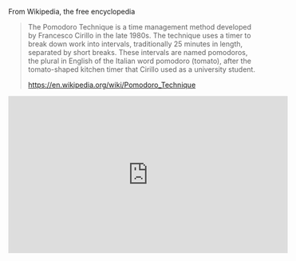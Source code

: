From Wikipedia, the free encyclopedia

> The Pomodoro Technique is a time management method developed by Francesco Cirillo in the late 1980s. The technique uses a timer to break down work into intervals, traditionally 25 minutes in length, separated by short breaks. These intervals are named pomodoros, the plural in English of the Italian word pomodoro (tomato), after the tomato-shaped kitchen timer that Cirillo used as a university student.
>
> https://en.wikipedia.org/wiki/Pomodoro_Technique

<iframe width="560" height="315" src="https://www.youtube.com/embed/EmQLqyXR2Ug" frameborder="0" allow="autoplay; encrypted-media" allowfullscreen></iframe>
